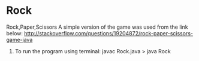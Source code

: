 # Rock
Rock,Paper,Scissors
A simple version of the game was used from the link below:
http://stackoverflow.com/questions/19204872/rock-paper-scissors-game-java

1. To run the program using terminal:
   javac Rock.java > java Rock

